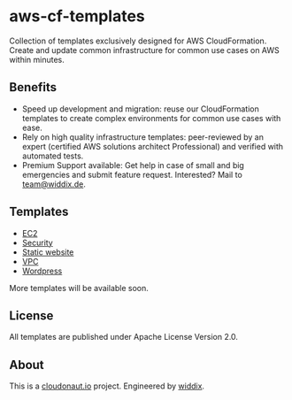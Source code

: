 # aws-cf-templates

Collection of templates exclusively designed for AWS CloudFormation. Create and update common infrastructure for common use cases on AWS within minutes.

## Benefits

* Speed up development and migration: reuse our CloudFormation templates to create complex environments for common use cases with ease.
* Rely on high quality infrastructure templates: peer-reviewed by an expert (certified AWS solutions architect Professional) and verified with automated tests.
* Premium Support available: Get help in case of small and big emergencies and submit feature request. Interested? Mail to [team@widdix.de](mailto:team@widdix.de).

## Templates

* [EC2](https://github.com/widdix/aws-cf-templates/tree/master/ec2)
* [Security](https://github.com/widdix/aws-cf-templates/tree/master/security)
* [Static website](https://github.com/widdix/aws-cf-templates/tree/master/static-website)
* [VPC](https://github.com/widdix/aws-cf-templates/tree/master/vpc)
* [Wordpress](https://github.com/widdix/aws-cf-templates/tree/master/wordpress)

More templates will be available soon.

## License

All templates are published under Apache License Version 2.0.

## About

This is a [cloudonaut.io](https://cloudonaut.io/templates-for-aws-cloudformation/) project. Engineered by [widdix](https://widdix.net).
